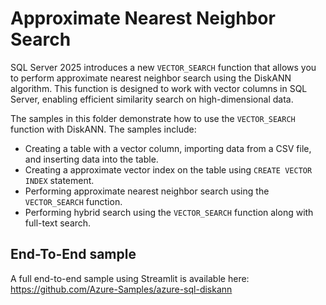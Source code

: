 # Approximate Nearest Neighbor Search

SQL Server 2025 introduces a new `VECTOR_SEARCH` function that allows you to perform approximate nearest neighbor search using the DiskANN algorithm. This function is designed to work with vector columns in SQL Server, enabling efficient similarity search on high-dimensional data.

The samples in this folder demonstrate how to use the `VECTOR_SEARCH` function with DiskANN. The samples include:

- Creating a table with a vector column, importing data from a CSV file, and inserting data into the table.
- Creating a approximate vector index on the table using `CREATE VECTOR INDEX` statement.
- Performing approximate nearest neighbor search using the `VECTOR_SEARCH` function.
- Performing hybrid search using the `VECTOR_SEARCH` function along with full-text search.

## End-To-End sample

A full end-to-end sample using Streamlit is available here: https://github.com/Azure-Samples/azure-sql-diskann
